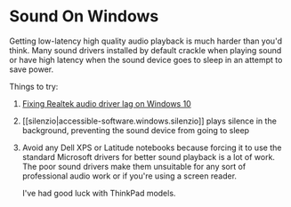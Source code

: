# Sound On Windows

Getting low-latency high quality audio playback is much harder than you'd think. Many sound drivers installed by default crackle when playing sound or have high latency when the sound device goes to sleep in an attempt to save power.

Things to try:

1. [Fixing Realtek audio driver lag on Windows 10](https://neosmart.net/wiki/fix-realtek-audio-delay-lag/)
2. [[silenzio|accessible-software.windows.silenzio]] plays silence in the background, preventing the sound device from going to sleep
3. Avoid any Dell XPS or Latitude notebooks because forcing it to use the standard Microsoft drivers for better sound playback is a lot of work. The poor sound drivers make them unsuitable for any sort of professional audio work or if you're using a screen reader.

   I've had good luck with ThinkPad models.

